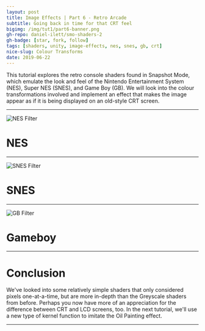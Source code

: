 ```yaml
---
layout: post
title: Image Effects | Part 6 - Retro Arcade
subtitle: Going back in time for that CRT feel
bigimg: /img/tut1/part6-banner.png
gh-repo: daniel-ilett/smo-shaders-2
gh-badge: [star, fork, follow]
tags: [shaders, unity, image-effects, nes, snes, gb, crt]
nice-slug: Colour Transforms
date: 2019-06-22
---
```


This tutorial explores the retro console shaders found in Snapshot Mode, which emulate the look and feel of the Nintendo Entertainment System (NES), Super NES (SNES), and Game Boy (GB). We will look into the colour transformations involved and implement an effect that makes the image appear as if it is being displayed on an old-style CRT screen.

<hr/>

![NES Filter](/img/tut1/part6-nes.png)

# NES

<hr/>

![SNES Filter](/img/tut1/part6-snes.png)

# SNES

<hr/>

![GB Filter](/img/tut1/part6-gb.png)

# Gameboy

<hr/>

# Conclusion

We've looked into some relatively simple shaders that only considered pixels one-at-a-time, but are more in-depth than the Greyscale shaders from before. Perhaps you now have more of an appreciation for the difference between CRT and LCD screens, too. In the next tutorial, we'll use a new type of kernel function to imitate the Oil Painting effect.

<hr/>
